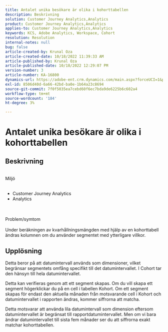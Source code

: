 ```yaml
---
title: Antalet unika besökare är olika i kohorttabellen
description: Beskrivning
solution: Customer Journey Analytics,Analytics
product: Customer Journey Analytics,Analytics
applies-to: Customer Journey Analytics,Analytics
keywords: KCS, Adobe Analytics, Workspace, Cohort
resolution: Resolution
internal-notes: null
bug: false
article-created-by: Krunal Oza
article-created-date: 10/18/2022 11:39:33 AM
article-published-by: Krunal Oza
article-published-date: 10/18/2022 12:29:07 PM
version-number: 3
article-number: KA-16800
dynamics-url: https://adobe-ent.crm.dynamics.com/main.aspx?forceUCI=1&pagetype=entityrecord&etn=knowledgearticle&id=6af98783-d94e-ed11-bba2-00224808679b
exl-id: 8506d40d-6a66-42bd-ba0e-1b64a23c8694
source-git-commit: 7f0f5035ea7cebd60f6ec7bda9de6225b6c602a4
workflow-type: tm+mt
source-wordcount: '184'
ht-degree: 3%

---
```


# Antalet unika besökare är olika i kohorttabellen

## Beskrivning

<br>Miljö<br><br>
- Customer Journey Analytics
- Analytics 



<br><br>Problem/symtom<br><br>
Under beräkningen av kvarhållningsmängden med hjälp av en kohorttabell ändras kolumnen om du använder segmentet med ytterligare villkor.




## Upplösning


Detta beror på att datumintervall används som dimensioner, vilket begränsar segmentets omfång specifikt till det datumintervallet. I Cohort tar den hänsyn till hela datumintervallet.

Detta kan verifieras genom att ett segment skapas. Om du vill skapa ett segment högerklickar du på en cell i tabellen Kohort. Om ett segment skapas för endast den aktuella månaden från motsvarande cell i Kohort och datumintervallet i rapporten ändras, kommer siffrorna att matcha.

Detta motsvarar att använda lila datumintervall som dimension eftersom datumintervallet är begränsat till rapportdatumintervallet. Men om vi bara ändrar datumintervallet till sista fem månader ser du att siffrorna exakt matchar kohorttabellen.

